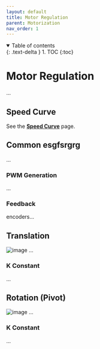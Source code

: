 ```yaml
---
layout: default
title: Motor Regulation
parent: Motorization
nav_order: 1
---
```


<details open markdown="block">
  <summary>
    Table of contents
  </summary>
  {: .text-delta }
1. TOC
{:toc}
</details>

# Motor Regulation
...

## Speed Curve
See the **[Speed Curve](/speedCurve)** page.

## Common esgfsrgrg
...

### PWM Generation
...

### Feedback
encoders...

## Translation
![image](https://user-images.githubusercontent.com/23436953/228483207-f1e11347-ffc9-4086-a2b3-49d63ada9217.png)
...

### K Constant
...


## Rotation (Pivot)
![image](https://user-images.githubusercontent.com/23436953/228483356-38b98cfd-41e4-4f16-b560-a83ecde1d68a.png)
...

### K Constant
...
